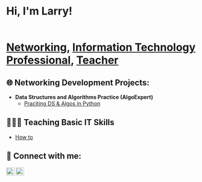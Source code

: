 <h1>Hi, I'm Larry! 

<br/><a href="https://github.com/LarryJamesJr">Networking</a>, <a href="https://www.linkedin.com/in//">Information Technology Professional</a>, <a href="https://www.youtube.com/c/">Teacher</a></h1>

<h2>🌐 Networking Development Projects:</h2>

- <b>Data Structures and Algorithms Practice (AlgoExpert)</b>
  - [Praciting DS & Algos in Python](https://github.com/Practice)



<h2>👨🏾‍💻 Teaching Basic IT Skills </h2>

- [How to](https://www.youtube.com/channel/UCaMOrXbzsQATMp8vbfs1hGg)


<h2> 📣 Connect with me:</h2>

[<img align="left" alt="LarryJamesJr | YouTube" width="22px" src="https://cdn.jsdelivr.net/npm/simple-icons@v3/icons/youtube.svg" />][youtube]
[<img align="left" alt="LarryJamesJr | LinkedIn" width="22px" src="https://cdn.jsdelivr.net/npm/simple-icons@v3/icons/linkedin.svg" />][linkedin]



[youtube]: https://www.youtube.com/channel/UCJFm2XnQaUpVd8GbxzxTOCw
[linkedin]: https://www.linkedin.com/in/larry-mccarty-212660239/

<!--
**LarryJamesJr/LarryJamesJr** is a ✨ _special_ ✨ repository because its `README.md` (this file) appears on your GitHub profile.

Here are some ideas to get you started:

- 🔭 I’m currently working on ...
- 🌱 I’m currently learning ...
- 👯 I’m looking to collaborate on ...
- 🤔 I’m looking for help with ...
- 💬 Ask me about ...
- 📫 How to reach me: ...
- 😄 Pronouns: ...
- ⚡ Fun fact: ...
-->
